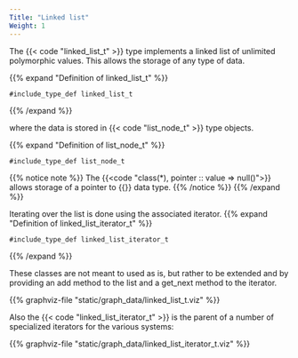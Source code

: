 ```yaml
---
Title: "Linked list"
Weight: 1
---
```



The {{< code "linked_list_t" >}} type implements a linked list of unlimited polymorphic
values. This allows the storage of any type of data. 

{{% expand "Definition of linked_list_t" %}}
```Fortran
#include_type_def linked_list_t
```
{{% /expand %}}

where the data is stored in {{< code "list_node_t" >}} type objects.

{{% expand "Definition of list_node_t" %}}
```Fortran
#include_type_def list_node_t
```

{{% notice note %}}
The {{<code "class(*), pointer :: value => null()">}} allows storage of a pointer to {{<emph any>}} data type. 
{{% /notice %}}
{{% /expand %}}


Iterating over the list is done using the associated iterator. 
{{% expand "Definition of linked_list_iterator_t" %}}
```Fortran
#include_type_def linked_list_iterator_t
```
{{% /expand %}}


These classes are not meant to used as is, but rather to be extended and by providing an add method to the
list and a get_next method to the iterator.

{{% graphviz-file "static/graph_data/linked_list_t.viz" %}}

Also the {{< code "linked_list_iterator_t" >}} is the parent of a number of specialized iterators for the various systems:

{{% graphviz-file "static/graph_data/linked_list_iterator_t.viz" %}}
